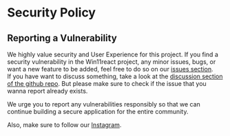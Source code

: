 # Security Policy


## Reporting a Vulnerability
We highly value security and User Experience for this project.
If you find a security vulnerability in the Win11react project, any minor issues, bugs, or want a new feature to be added, feel free to do so on our <a href="https://www.instagram.com/itz_anmol_tyagi_vasishth/s"> issues section</a>.<br>
If you have want to discuss something, take a look at the <a href="https://www.instagram.com/itz_anmol_tyagi_vasishth/">discussion section of the github repo</a>.
But please make sure to check if the issue that you wanna report already exists.

We urge you to report any vulnerabilities responsibly so that we can continue building a secure application for the entire community.

Also, make sure to follow  our <a href="https://www.instagram.com/itz_anmol_tyagi_vasishth/">Instagram</a>.
